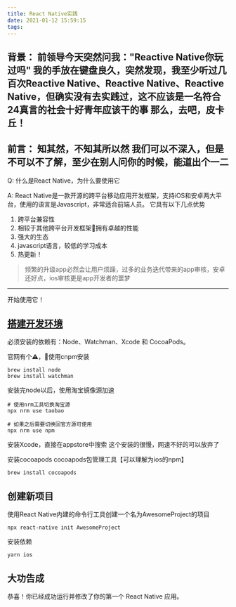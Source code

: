 ```yaml
---
title: React Native实践
date: 2021-01-12 15:59:15
tags:
---
```


背景：
    前领导今天突然问我："Reactive Native你玩过吗"
    我的手放在键盘良久，突然发现，我至少听过几百次Reactive Native、Reactive Native、Reactive Native，但确实没有去实践过，这不应该是一名符合24真言的社会十好青年应该干的事
    那么，去吧，皮卡丘！
---

前言：
    知其然，不知其所以然
    我们可以不深入，但是不可以不了解，至少在别人问你的时候，能道出个一二
---

Q: 什么是React Native，为什么要使用它

A: React Native是一款开源的跨平台移动应用开发框架，支持iOS和安卓两大平台，使用的语言是Javascript，非常适合前端人员。
它具有以下几点优势

1. 跨平台兼容性
2. 相较于其他跨平台开发框架拥有卓越的性能
3. 强大的生态
4. javascript语言，较低的学习成本
5. 热更新！

> 频繁的升级app必然会让用户烦躁，过多的业务迭代带来的app审核，安卓还好点，ios审核更是app开发者的噩梦


---

开始使用它！

##  [搭建开发环境](https://reactnative.cn/docs/environment-setup)

必须安装的依赖有：Node、Watchman、Xcode 和 CocoaPods。

官网有个⚠️，🚫使用cnpm安装

```
brew install node
brew install watchman
```

安装完node以后，使用淘宝镜像源加速

```
# 使用nrm工具切换淘宝源
npx nrm use taobao

# 如果之后需要切换回官方源可使用
npx nrm use npm
```


安装Xcode，直接在appstore中搜索
这个安装的很慢，网速不好的可以放弃了


安装cocoapods
cocoapods包管理工具【可以理解为ios的npm】

```
brew install cocoapods
```


## 创建新项目

使用React Native内建的命令行工具创建一个名为AwesomeProject的项目

```
npx react-native init AwesomeProject
```

安装依赖

```
yarn ios
```

## 大功告成

恭喜！你已经成功运行并修改了你的第一个 React Native 应用。

